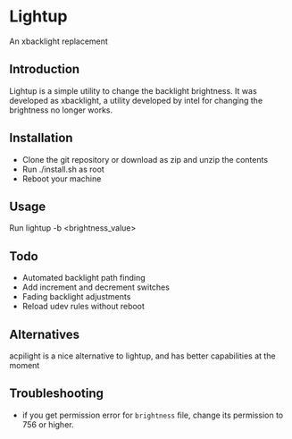 # Lightup
An xbacklight replacement 

## Introduction
Lightup is a simple utility to change the backlight brightness. It was developed
as xbacklight, a utility developed by intel for changing the brightness no
longer works.

## Installation
- Clone the git repository or download as zip and unzip the contents
- Run ./install.sh as root
- Reboot your machine

## Usage
Run lightup -b <brightness_value>

## Todo
- Automated backlight path finding
- Add increment and decrement switches
- Fading backlight adjustments
- Reload udev rules without reboot

## Alternatives
acpilight is a nice alternative to lightup, and has better capabilities at 
the moment

## Troubleshooting
 - if you get permission error for `brightness` file, change its permission to 756 or higher.
